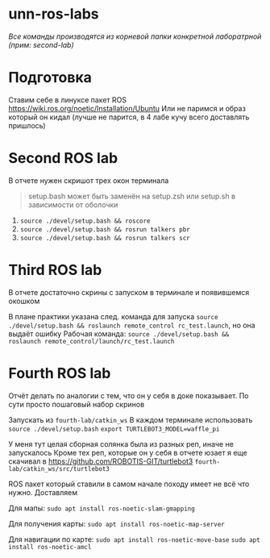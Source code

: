 # unn-ros-labs

*Все команды производятся из корневой папки конкретной лаборатрной (прим: second-lab)*

# Подготовка
Ставим себе в линуксе пакет ROS https://wiki.ros.org/noetic/Installation/Ubuntu
Или не паримся и образ который он кидал (лучше не парится, в 4 лабе кучу всего доставлять пришлось)

# Second ROS lab
В отчете нужен скришот трех окон терминала

> setup.bash может быть заменён на setup.zsh или setup.sh в зависимости от оболочки
1. `source ./devel/setup.bash && roscore`
2. `source ./devel/setup.bash && rosrun talkers pbr`
3. `source ./devel/setup.bash && rosrun talkers scr`

# Third ROS lab
В отчете достаточно скрины с запуском в терминале и появившемся окошком

В плане практики указана след. команда для запуска `source ./devel/setup.bash && roslaunch remote_control rc_test.launch`, но она выдаёт ошибку
Рабочая команда: `source ./devel/setup.bash && roslaunch remote_control/launch/rc_test.launch`

# Fourth ROS lab
Отчёт делать по аналогии с тем, что он у себя в доке показывает. По сути просто пошаговый набор скринов

Запускать из `fourth-lab/catkin_ws`
В каждом терминале использовать
`source ./devel/setup.bash`
`export TURTLEBOT3_MODEL=waffle_pi`

У меня тут целая сборная солянка была из разных реп, иначе не запускалось
Кроме тех реп, которые он у себя в отчете юзает я еще скачивал в https://github.com/ROBOTIS-GIT/turtlebot3 `fourth-lab/catkin_ws/src/turtlebot3`

ROS пакет который ставили в самом начале походу имеет не всё что нужно. Доставляем

Для мапы:
`sudo apt install ros-noetic-slam-gmapping`

Для получения карты:
`sudo apt install ros-noetic-map-server`

Для навигации по карте:
`sudo apt install ros-noetic-move-base`
`sudo apt install ros-noetic-amcl`